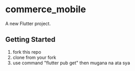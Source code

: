 # commerce_mobile

A new Flutter project.

## Getting Started

1. fork this repo
2. clone from your fork
3. use command "flutter pub get" then mugana na ata sya 

